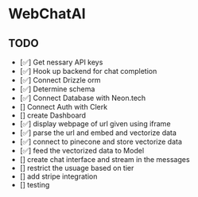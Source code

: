 # WebChatAI
## TODO
- [✅] Get nessary API keys
- [✅] Hook up backend for chat completion
- [✅] Connect Drizzle orm
- [✅] Determine schema
- [✅] Connect Database with Neon.tech
- [] Connect Auth with Clerk
- [] create Dashboard
- [✅] display webpage of url given using iframe
- [✅] parse the url and embed and vectorize data
- [✅] connect to pinecone and store vectorize data
- [✅] feed the vectorized data to Model
- [] create chat interface and stream in the messages
- [] restrict the usuage based on tier
- [] add stripe integration
- [] testing